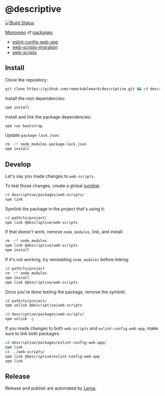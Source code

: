# @descriptive

[![Build Status](https://github.com/remarkablemark/descriptive/workflows/build/badge.svg?branch=master)](https://github.com/remarkablemark/descriptive/actions?query=workflow%3Abuild)

[Monorepo](https://github.com/lerna/lerna) of [packages](packages):

- [eslint-config-web-app](packages/eslint-config-web-app)
- [web-scripts-migration](packages/web-scripts-migration)
- [web-scripts](packages/web-scripts)

## Install

Clone the repository:

```sh
git clone https://github.com/remarkablemark/descriptive.git && cd descriptive
```

Install the root dependencies:

```sh
npm install
```

Install and link the package dependencies:

```sh
npm run bootstrap
```

Update `package-lock.json`:

```sh
rm -rf node_modules package-lock.json
npm install
```

## Develop

Let's say you made changes to `web-scripts`.

To test those changes, create a global [symlink](https://docs.npmjs.com/cli/link.html):

```sh
cd descriptive/packages/web-scripts/
npm link
```

Symlink the package in the project that's using it:

```sh
cd path/to/project/
npm link @descriptive/web-scripts
```

If that doesn't work, remove `node_modules`, link, and install:

```sh
rm -rf node_modules
npm link @descriptive/web-scripts
npm install
```

If it's not working, try reinstalling `node_modules` before linking:

```sh
cd path/to/project
rm -rf node_modules
npm install
npm link @descriptive/web-scripts
```

Once you're done testing the package, remove the symlink:

```sh
cd path/to/project/
npm unlink @descriptive/web-scripts
```

```sh
cd descriptive/packages/web-scripts/
npm unlink -g
```

If you made changes to both `web-scripts` and `eslint-config-web-app`, make sure to link both packages:

```sh
cd descriptive/packages/eslint-config-web-app/
npm link
cd ../web-scripts/
npm link @descriptive/eslint-config-web-app
npm link
```

## Release

Release and publish are automated by [Lerna](https://github.com/lerna/lerna).
